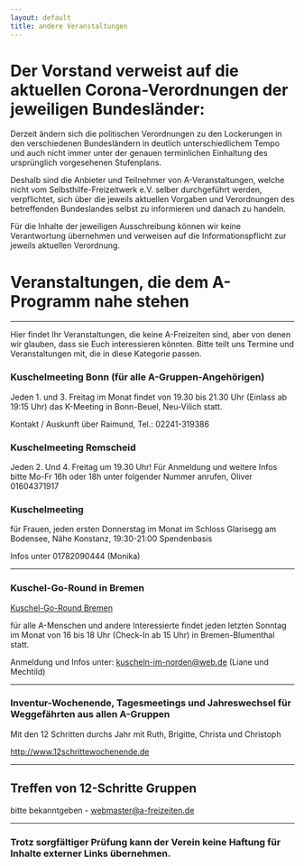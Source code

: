 ```yaml
---
layout: default
title: andere Veranstaltungen
---
```

# Der Vorstand verweist auf die aktuellen Corona-Verordnungen der jeweiligen Bundesländer:

Derzeit ändern sich die politischen Verordnungen zu den Lockerungen in den verschiedenen Bundesländern in deutlich unterschiedlichem Tempo und auch nicht immer unter der genauen terminlichen Einhaltung des ursprünglich vorgesehenen Stufenplans.

Deshalb sind die Anbieter und Teilnehmer von A-Veranstaltungen, welche nicht vom Selbsthilfe-Freizeitwerk e.V. selber durchgeführt werden, verpflichtet, sich über die jeweils aktuellen Vorgaben und Verordnungen des betreffenden Bundeslandes selbst zu informieren und danach zu handeln.

Für die Inhalte der jeweiligen Ausschreibung können wir keine Verantwortung übernehmen und verweisen auf die Informationspflicht zur jeweils aktuellen Verordnung.

# Veranstaltungen, die dem A-Programm nahe stehen
---
Hier findet Ihr Veranstaltungen, die keine A-Freizeiten sind, aber von denen
wir glauben, dass sie Euch interessieren könnten. Bitte teilt uns Termine und
Veranstaltungen mit, die in diese Kategorie passen.

### Kuschelmeeting Bonn (für alle A-Gruppen-Angehörigen)

Jeden 1. und 3. Freitag im Monat findet von 19.30 bis 21.30 Uhr (Einlass ab 19:15 Uhr) 
das K-Meeting in Bonn-Beuel, Neu-Vilich statt.

Kontakt / Auskunft über Raimund, Tel.: 02241-319386

### Kuschelmeeting Remscheid

Jeden 2. Und 4. Freitag um 19.30 Uhr!
Für Anmeldung und weitere Infos bitte Mo-Fr 16h oder 18h unter folgender Nummer anrufen,
Oliver 01604371917

### Kuschelmeeting
für Frauen, jeden ersten Donnerstag im Monat
im Schloss Glarisegg am Bodensee, Nähe Konstanz, 19:30-21:00
Spendenbasis

Infos unter 01782090444 (Monika)

------------------------------------------------------------------------------------------------

### Kuschel-Go-Round in Bremen

[Kuschel-Go-Round Bremen](pdf/Kuschel-Go-RoundBremen.pdf)

für alle A-Menschen und andere Interessierte
findet jeden letzten Sonntag im Monat von 16 bis 18 Uhr (Check-In ab 15 Uhr) in Bremen-Blumenthal statt.

Anmeldung und Infos unter: <kuscheln-im-norden@web.de> (Liane und Mechtild)

------------------------------------------------------------------------------------------------------

### Inventur-Wochenende, Tagesmeetings und Jahreswechsel für Weggefährten aus allen A-Gruppen

Mit den 12 Schritten durchs Jahr mit Ruth, Brigitte, Christa und Christoph 

<http://www.12schrittewochenende.de>

-------------------------------------------------------------------------------------------------------

## Treffen von 12-Schritte Gruppen

bitte bekanntgeben - <webmaster@a-freizeiten.de>

--------------------------------------------------------------------------------------------------------

### Trotz sorgfältiger Prüfung kann der Verein keine Haftung für Inhalte externer Links übernehmen.


